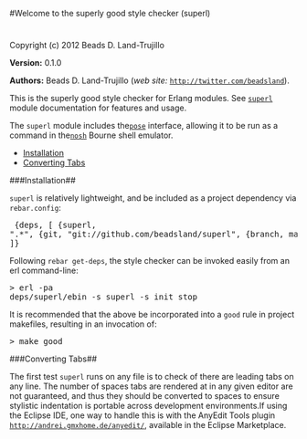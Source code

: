 

#Welcome to the superly good style checker (superl)#


Copyright (c) 2012 Beads D. Land-Trujillo

__Version:__ 0.1.0

__Authors:__ Beads D. Land-Trujillo (_web site:_ [`http://twitter.com/beadsland`](http://twitter.com/beadsland)).

This is the superly good style checker for Erlang modules.
  See [`superl`](http://github.com/beadsland/superl/blob/master/doc/superl.md) module documentation for features and usage.

The `superl` module includes the[`pose`](http://github.com/beadsland/pose) interface,
  allowing it to be run as a command in the[`nosh`](http://github.com/beadsland/nosh) Bourne shell
emulator.
* [Installation](http://github.com/beadsland/superl/blob/master/doc/README.md#Installation)
* [Converting Tabs](http://github.com/beadsland/superl/blob/master/doc/README.md#Converting_Tabs)


###<a name="Installation">Installation</a>##


`superl` is relatively lightweight, and be included as a project
  dependency via `rebar.config`:<pre>
  {deps, [
     {superl, ".*",
       {git, "git://github.com/beadsland/superl", {branch, master}}}
    ]}</pre>

Following `rebar get-deps`, the style checker can be invoked easily
from an erl command-line:<pre>&gt; erl -pa deps/superl/ebin -s superl -s init stop</pre>

It is recommended that the above be incorporated into a `good` rule
in project makefiles, resulting in an invocation of:<pre>&gt; make good</pre>

###<a name="Converting_Tabs">Converting Tabs</a>##


The first test `superl` runs on any file is to check of there are
leading tabs on any line.  The number of spaces tabs are rendered
at in any given editor are not guaranteed, and thus they should be
converted to spaces to ensure stylistic indentation is portable across
development environments.If using the Eclipse IDE, one way to handle this is with the AnyEdit
  Tools plugin [`http://andrei.gmxhome.de/anyedit/`](http://andrei.gmxhome.de/anyedit/), available in the
  Eclipse Marketplace.